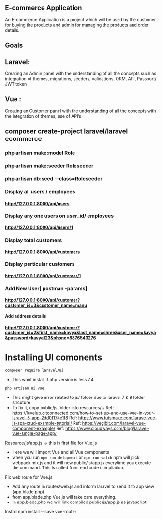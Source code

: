 ## E-commerce Application

An E-commerce Application is a project which will be used by the customer for buying the 
products and admin for managing the products and order details.

## Goals

## Laravel:
 Creating an Admin panel with the understanding of all the concepts such as integration 
of themes, migrations, seeders, validations, ORM, API, Passport/ JWT token
## Vue :
 Creating an Customer panel with the understanding of all the concepts with the 
integration of themes, use of API’s

## composer create-project laravel/laravel ecommerce
### php artisan make:model Role
### php artisan make:seeder Roleseeder
### php artisan db:seed --class=Roleseeder


### Display all users / employees
#### http://127.0.0.1:8000/api/users
### Display any one  users  on user_id/ employees
#### http://127.0.0.1:8000/api/users/1

### Display total customers
#### http://127.0.0.1:8000/api/customers
 
### Display perticular customers
####  http://127.0.0.1:8000/api/customer/1
### Add New User[ postman -params]
#### http://127.0.0.1:8000/api/customer?customer_id=3&customer_name=manu
#### Add address details
#### http://127.0.0.1:8000/api/customer?customer_id=2&first_name=kavya&last_name=shree&user_name=kavya&password=kavya123&phone=8876543276

 

# Installing UI comonents 


`composer require laravel/ui`
- This wont install if php version is less 7.4

`php artisan ui vue`
- This might give error related to js/ folder due to laravel 7 & 8 folder strcuture
- To fix it, copy public/js folder into resources/js
Ref: https://levelup.gitconnected.com/how-to-set-up-and-use-vue-in-your-laravel-8-app-2dd0f174e1f8
Ref: https://www.tutsmake.com/larave-vue-js-spa-crud-example-tutorial/
Ref: https://vegibit.com/laravel-vue-component-example/
Ref: https://www.cloudways.com/blog/laravel-vue-single-page-app/


Resource/js/app.js -> this is first file for Vue.js
- Here we will import Vue and all Vue components
- when you run `npm run delopment` or `npm run watch` npm will pick webpack.mix.js and it will new public/js/app.js everytime you execute the command. This is called front end code compliation.


Fix web route for Vue.js
- Add any route in routes/web.js and inform laravel to send it to app view (app.blade.php)
- from app.blade.php Vue.js will take care everything.
- In app.blade.php we will link compiled public/js/app.js as javascript.


Install npm install --save vue-router

